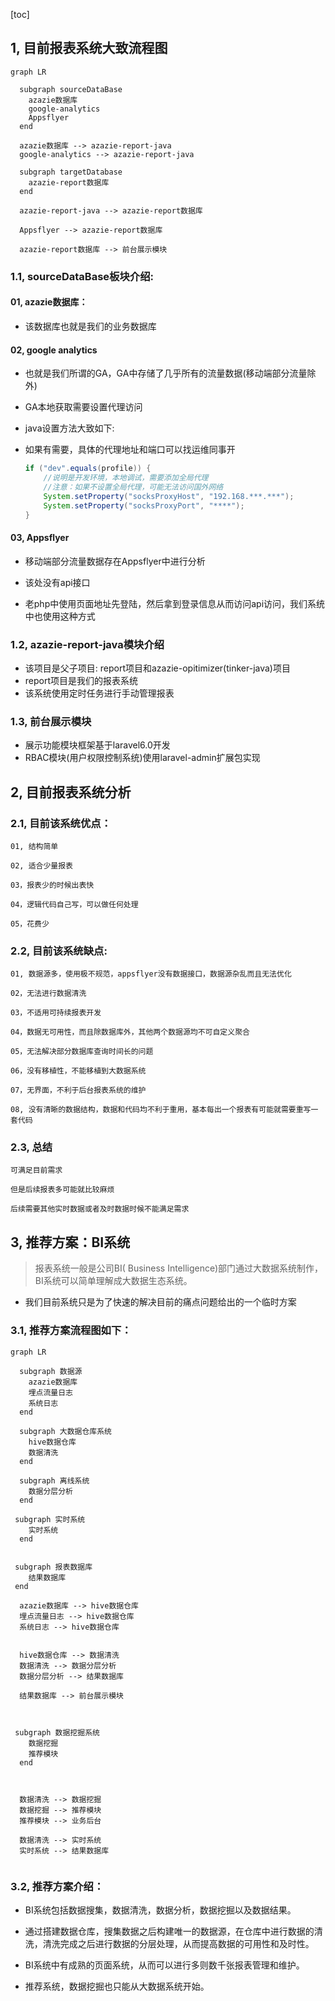 [toc]

## 1, 目前报表系统大致流程图

```mermaid
graph LR

  subgraph sourceDataBase
    azazie数据库
    google-analytics
    Appsflyer
  end

  azazie数据库 --> azazie-report-java
  google-analytics --> azazie-report-java

  subgraph targetDatabase
  	azazie-report数据库
  end
  
  azazie-report-java --> azazie-report数据库
  
  Appsflyer --> azazie-report数据库
  
  azazie-report数据库 --> 前台展示模块
```

### 1.1, sourceDataBase板块介绍:

#### 01, azazie数据库：

* 该数据库也就是我们的业务数据库

#### 02, google analytics

* 也就是我们所谓的GA，GA中存储了几乎所有的流量数据(移动端部分流量除外)

* GA本地获取需要设置代理访问

* java设置方法大致如下:

* 如果有需要，具体的代理地址和端口可以找运维同事开

  ```java
  if ("dev".equals(profile)) {
      //说明是开发环境，本地调试，需要添加全局代理
      //注意：如果不设置全局代理，可能无法访问国外网络
      System.setProperty("socksProxyHost", "192.168.***.***");
      System.setProperty("socksProxyPort", "****");
  }
  ```

#### 03, Appsflyer

* 移动端部分流量数据存在Appsflyer中进行分析

* 该处没有api接口
* 老php中使用页面地址先登陆，然后拿到登录信息从而访问api访问，我们系统中也使用这种方式



### 1.2, azazie-report-java模块介绍

*  该项目是父子项目: report项目和azazie-opitimizer(tinker-java)项目
* report项目是我们的报表系统
* 该系统使用定时任务进行手动管理报表



### 1.3, 前台展示模块

* 展示功能模块框架基于laravel6.0开发
* RBAC模块(用户权限控制系统)使用laravel-admin扩展包实现



## 2, 目前报表系统分析

### 2.1, 目前该系统优点：

```shell
01, 结构简单

02, 适合少量报表

03，报表少的时候出表快

04，逻辑代码自己写，可以做任何处理

05，花费少
```



### 2.2, 目前该系统缺点:

```shell
01, 数据源多，使用极不规范，appsflyer没有数据接口，数据源杂乱而且无法优化

02，无法进行数据清洗

03，不适用可持续报表开发

04，数据无可用性，而且除数据库外，其他两个数据源均不可自定义聚合

05，无法解决部分数据库查询时间长的问题

06，没有移植性，不能移植到大数据系统

07，无界面，不利于后台报表系统的维护

08, 没有清晰的数据结构，数据和代码均不利于重用，基本每出一个报表有可能就需要重写一套代码
```



### 2.3, 总结

```shell
可满足目前需求

但是后续报表多可能就比较麻烦

后续需要其他实时数据或者及时数据时候不能满足需求
```





## 3, 推荐方案：BI系统

> 报表系统一般是公司BI( Business Intelligence)部门通过大数据系统制作，BI系统可以简单理解成大数据生态系统。

* 我们目前系统只是为了快速的解决目前的痛点问题给出的一个临时方案



### 3.1, 推荐方案流程图如下：

```mermaid
graph LR

  subgraph 数据源
    azazie数据库
    埋点流量日志
    系统日志
  end

  subgraph 大数据仓库系统
  	hive数据仓库
  	数据清洗
  end
  
  subgraph 离线系统
  	数据分层分析
  end
  
 subgraph 实时系统
  	实时系统
  end
  
    
 subgraph 报表数据库
  	结果数据库
 end
  
  azazie数据库 --> hive数据仓库
  埋点流量日志 --> hive数据仓库
  系统日志 --> hive数据仓库

  
  hive数据仓库 --> 数据清洗
  数据清洗 --> 数据分层分析
  数据分层分析 --> 结果数据库
  
  结果数据库 --> 前台展示模块
  

    
 subgraph 数据挖掘系统
  	数据挖掘
  	推荐模块
  end


  
  数据清洗 --> 数据挖掘
  数据挖掘 --> 推荐模块
  推荐模块 --> 业务后台
  
  数据清洗 --> 实时系统
  实时系统 --> 结果数据库
  
```

### 3.2, 推荐方案介绍：

* BI系统包括数据搜集，数据清洗，数据分析，数据挖掘以及数据结果。

* 通过搭建数据仓库，搜集数据之后构建唯一的数据源，在仓库中进行数据的清洗，清洗完成之后进行数据的分层处理，从而提高数据的可用性和及时性。

* BI系统中有成熟的页面系统，从而可以进行多则数千张报表管理和维护。

* 推荐系统，数据挖掘也只能从大数据系统开始。



